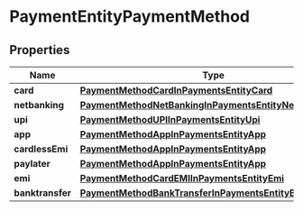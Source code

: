 

# PaymentEntityPaymentMethod


## Properties

| Name | Type | Description | Notes |
|------------ | ------------- | ------------- | -------------|
|**card** | [**PaymentMethodCardInPaymentsEntityCard**](PaymentMethodCardInPaymentsEntityCard.md) |  |  [optional] |
|**netbanking** | [**PaymentMethodNetBankingInPaymentsEntityNetbanking**](PaymentMethodNetBankingInPaymentsEntityNetbanking.md) |  |  [optional] |
|**upi** | [**PaymentMethodUPIInPaymentsEntityUpi**](PaymentMethodUPIInPaymentsEntityUpi.md) |  |  [optional] |
|**app** | [**PaymentMethodAppInPaymentsEntityApp**](PaymentMethodAppInPaymentsEntityApp.md) |  |  [optional] |
|**cardlessEmi** | [**PaymentMethodAppInPaymentsEntityApp**](PaymentMethodAppInPaymentsEntityApp.md) |  |  [optional] |
|**paylater** | [**PaymentMethodAppInPaymentsEntityApp**](PaymentMethodAppInPaymentsEntityApp.md) |  |  [optional] |
|**emi** | [**PaymentMethodCardEMIInPaymentsEntityEmi**](PaymentMethodCardEMIInPaymentsEntityEmi.md) |  |  [optional] |
|**banktransfer** | [**PaymentMethodBankTransferInPaymentsEntityBanktransfer**](PaymentMethodBankTransferInPaymentsEntityBanktransfer.md) |  |  [optional] |




